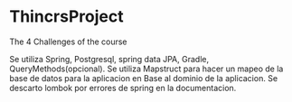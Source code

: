 # ThincrsProject
The 4 Challenges of the course 

Se utiliza Spring, Postgresql, spring data JPA, Gradle, QueryMethods(opcional).
Se utiliza Mapstruct para hacer un mapeo de la base de datos para la aplicacion en Base al dominio de la aplicacion.
Se descarto lombok por errores de spring en la documentacion.
